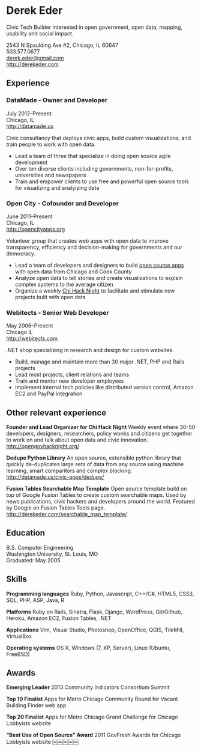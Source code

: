 # Derek Eder
Civic Tech Builder interested in open government, open data, mapping, usability and social impact.

2543 N Spaulding Ave #2, Chicago, IL 60647<br />
503.577.0677<br />
derek.eder@gmail.com <br />
http://derekeder.com<br />

## Experience
### DataMade - Owner and Developer
July 2012–Present<br />
Chicago, IL<br />
http://datamade.us

Civic consultancy that deploys civic apps, build custom visualizations, and train people to work with open data.
* Lead a team of three that specialize in doing open source agile development 
* Over ten diverse clients including governments, non-for-profits, universities and newspapers
* Train and empower clients to use free and powerful open source tools for visualizing and analyizing data

### Open City - Cofounder and Developer
June 2011–Present<br />
Chicago, IL<br />
http://opencityapps.org

Volunteer group that creates web apps with open data to improve transparency, efficiency and decision-making for governments and our democracy.
* Lead a team of developers and designers to build [open source apps](http://opencityapps.org/#projects) with open data from Chicago and Cook County
* Analyze open data to tell stories and create visualizations to explain complex systems to the average citizen
* Organize a weekly [Chi Hack Night](http://chihacknight.org/) to facilitate and stimulate new projects built with open data

### Webitects - Senior Web Developer
May 2006–Present<br />
Chicago IL<br />
http://webitects.com

.NET shop specializing in research and design for custom websites.
* Build, manage and maintain more than 30 major .NET, PHP and Rails projects
* Lead most projects, client relations and teams
* Train and mentor new developer employees
* Implement internal tech policies like distributed version control, Amazon EC2 and PayPal integration

## Other relevant experience
__Founder and Lead Organizer for Chi Hack Night__
Weekly event where 30-50 developers, designers, researchers, policy wonks and citizens get together to work on and talk about open data and civic innovation. http://opengovhacknight.org/

__Dedupe Python Library__
An open source, extensible python library that quickly de-duplicates large sets of data from any source using machine learning, smart comparitors and complex blocking. http://datamade.us/civic-apps/dedupe/

__Fusion Tables Searchable Map Template__
Open source template build on top of Google Fusion Tables to create custom searchable maps. Used by news publications, civic hackers and developers around the world. Featured by Google on Fusion Tables Tools page. http://derekeder.com/searchable_map_template/

## Education
B.S. Computer Engineering<br />
Washington University, St. Louis, MO <br />
Graduated: May 2005<br />

## Skills
__Programming languages__
Ruby, Python, Javascript, C++/C#, HTML5, CSS3, SQL, PHP, ASP, Java, R

__Platforms__
Ruby on Rails, Sinatra, Flask, Django, WordPress, Git/Github, Heroku, Amazon EC2, Fusion Tables, .NET

__Applications__
Vim, Visual Studio, Photoshop, OpenOffice, QGIS, TileMill, VirtualBox

__Operating systems__
OS X, Windows (7, XP, Server), Linux (Ubuntu, FreeBSD)

## Awards
__Emerging Leader__
2013 Community Indicators Consortium Summit

__Top 10 Finalist__
Apps for Metro Chicago Community Round for Vacant Building Finder web app

__Top 20 Finalist__
Apps for Metro Chicago Grand Challenge for Chicago Lobbyists website

__“Best Use of Open Source” Award__
2011 GovFresh Awards for Chicago Lobbyists website
￼￼￼￼￼
